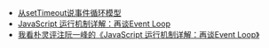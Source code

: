 
* [从setTimeout说事件循环模型](http://mp.weixin.qq.com/s?__biz=MzAxODE2MjM1MA==&mid=400521451&idx=1&sn=dae4d5c13f31302febf36eb3f22521fe&scene=21#wechat_redirect)
* [JavaScript 运行机制详解：再谈Event Loop](http://www.ruanyifeng.com/blog/2014/10/event-loop.html)
* [我看朴灵评注阮一峰的《JavaScript 运行机制详解：再谈Event Loop》](http://www.bubuko.com/infodetail-639082.html)